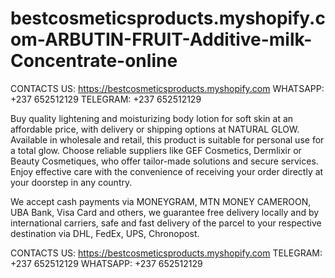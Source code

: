 # bestcosmeticsproducts.myshopify.com-ARBUTIN-FRUIT-Additive-milk-Concentrate-online
CONTACTS US:
https://bestcosmeticsproducts.myshopify.com
WHATSAPP: +237 652512129
TELEGRAM: +237 652512129

Buy quality lightening and moisturizing body lotion for soft skin at an affordable price, with delivery or shipping options at NATURAL GLOW. Available in wholesale and retail, this product is suitable for personal use for a total glow. Choose reliable suppliers like GEF Cosmetics, Dermlixir or Beauty Cosmetiques, who offer tailor-made solutions and secure services. Enjoy effective care with the convenience of receiving your order directly at your doorstep in any country.

We accept cash payments via MONEYGRAM, MTN MONEY CAMEROON, UBA Bank, Visa Card and others, we guarantee free delivery locally and by international carriers, safe and fast delivery of the parcel to your respective destination via DHL, FedEx, UPS, Chronopost.

CONTACTS US:
https://bestcosmeticsproducts.myshopify.com
TELEGRAM: +237 652512129
WHATSAPP: +237 652512129

